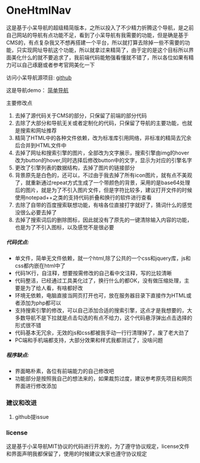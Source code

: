 # OneHtmlNav
这是基于小呆导航的超级精简版本，之所以投入了不少精力折腾这个导航，是之前自己网站的导航有点功能不足，看到了小呆导航有我需要的功能，但是确是基于CMS的，有点复杂我又不想再搭建一个平台，所以就打算去除掉一些不需要的功能，只实现网址导航这个功能，所以就拿过来精简了，由于定的是这个目标所以界面美化什么的就不要追求了，我前端代码能勉强看懂就不错了，所以各位如果有精力可以自己琢磨或者参考官网美化一下

访问小呆导航源项目: [github](https://github.com/xiaodai945/WEBJIKE)

这是导航demo： [简单导航](https://jiandan.neocities.org/)

主要修改点
1. 去掉了源代码关于CMS的部分，只保留了前端的部分代码
2. 去除了大部分和导航无关或者定制化的代码，只保留了导航的主要功能，也就是搜索和网址推荐
3. 精简了HTML中的各种文件依赖，改为标准库引用网络，非标准的精简去冗余后合并到HTML文件中
4. 去掉了网址和搜索引擎的图片，全部改为文字展示，搜索引擎由img的hover改为button的hover,同时选择后修改button中的文字，显示为对应的引擎名字
5. 更改了引擎列表的数据结构，去掉了图片的链接部分
6. 背景原先是白色的，还可以，不过由于我去掉了所有icon图片，就有点不美观了，就重新通过repeat方式生成了一个带颜色的背景，采用的是base64处理后的图片，就是为了不引入图片文件，但是字符比较多，建议打开文件的时候使用notepad++之类的支持代码折叠和换行的软件进行查看
7. 去除了自带的百度搜索联想功能，有啥各位直接打字就好了，猜词什么的感觉没很么必要去掉了
8. 去掉了搜索词后的删除图标，因此就没有了原先的一键清除输入内容的功能，也是为了不引入图标，以及感觉不是很必要

##### 代码优点:  
* 单文件，简单无文件依赖，就一个html,除了公共的一个css和jquery库，js和css都内嵌在html中了
* 代码1K行，自注释，想要按需修改的自己看中文注释，写的比较清晰
* 代码整洁，已经通过工具美化过了，换行什么的都OK，没有做压缩处理，主要是为了给人看，有啥都好改
* 环境无依赖，电脑直接当网页打开也可，放在服务器目录下直接作为HTML或者添加为php都可以
* 支持搜索引擎的修改，可以自己添加合适的搜索引擎，这点才是我想要的，大多数导航不是下拉就是点击勾选的有点不给力，这个代码悬浮弹出点击选择的形式很不错
* 代码基本无冗余，无效的js和css都被我手动一行行清理掉了，废了老大劲了
* PC端和手机端都支持，大部分效果和样式我都测试了，没啥问题

##### 程序缺点:
* 界面略朴素，各位有前端能力的自己修改吧
* 功能部分是按照我自己的想法来的，如果裁剪过度，建议参考原先项目和网页界面进行修改添加

### 建议和改进
1. github提issue

### license
这是基于小呆导航MIT协议的代码进行开发的，为了遵守协议规定，license文件和界面声明我都保留了，使用的时候建议大家也遵守协议规定
